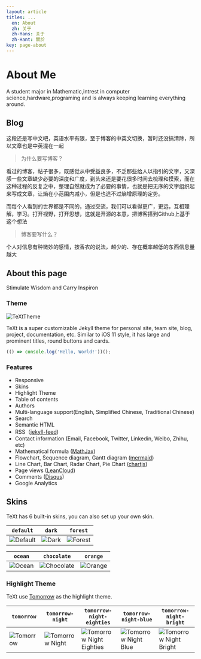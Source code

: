 ```yaml
---
layout: article
titles: ...
  en: About
  zh: 关于
  zh-Hans: 关于
  zh-Hant: 關於
key: page-about
---
```


# About Me

A student major in Mathematic,intrest in computer science,hardware,programing and is always keeping learning everything around.

## Blog

这段还是写中文吧，英语水平有限，至于博客的中英文切换，暂时还没搞清除，所以文章也是中英混在一起

 > 为什么要写博客？

 看过的博客，帖子很多，既感觉从中受益良多，不乏那些给人以指引的文字，又深感一些文章缺少必要的深度和广度，到头来还是要花很多时间去梳理和摸索，而在这种过程的反复之中，整理自然就成为了必要的事情，也就是把无序的文字组织起来写成文章，让熵在小范围内减小，但是也逃不过熵增原理的定势。

 而每个人看到的世界都是不同的，通过交流，我们可以看得更广，更远，互相理解，学习。打开视野，打开思想，这就是开源的本意，把博客搭到Github上基于这个想法
 > 博客要写什么？

个人对信息有种微妙的感情，按香农的说法，越少的、存在概率越低的东西信息量越大


## About this page
Stimulate Wisdom and Carry Inspiron

### Theme


![TeXtTheme](https://raw.githubusercontent.com/kitian616/jekyll-TeXt-theme/master/screenshots/TeXt-home.jpg)


TeXt is a super customizable Jekyll theme for personal site, team site, blog, project, documentation, etc. Similar to iOS 11 style, it has large and prominent titles, round buttons and cards.

```javascript
(() => console.log('Hello, World!'))();
```

### Features

- Responsive
- Skins
- Highlight Theme
- Table of contents
- Authors
- Multi-language support(English, Simplified Chinese, Traditional Chinese)
- Search
- Semantic HTML
- RSS（[jekyll-feed](https://github.com/jekyll/jekyll-feed))
- Contact information (Email, Facebook, Twitter, Linkedin, Weibo, Zhihu, etc)
- Mathematical formula ([MathJax](https://www.mathjax.org/))
- Flowchart, Sequence diagram, Gantt diagram ([mermaid](https://mermaidjs.github.io/))
- Line Chart, Bar Chart, Radar Chart, Pie Chart ([chartjs](http://www.chartjs.org/))
- Page views ([LeanCloud](https://leancloud.cn/))
- Comments ([Disqus](https://disqus.com/))
- Google Analytics

## Skins

TeXt has 6 built-in skins, you can also set up your own skin.

| `default` | `dark` | `forest` |
| --- |  --- | --- |
| ![Default](https://raw.githubusercontent.com/kitian616/jekyll-TeXt-theme/master/screenshots/skins_default.jpg) | ![Dark](https://raw.githubusercontent.com/kitian616/jekyll-TeXt-theme/master/screenshots/skins_dark.jpg) | ![Forest](https://raw.githubusercontent.com/kitian616/jekyll-TeXt-theme/master/screenshots/skins_forest.jpg) |

| `ocean` | `chocolate` | `orange` |
| --- |  --- | --- |
| ![Ocean](https://raw.githubusercontent.com/kitian616/jekyll-TeXt-theme/master/screenshots/skins_ocean.jpg) | ![Chocolate](https://raw.githubusercontent.com/kitian616/jekyll-TeXt-theme/master/screenshots/skins_chocolate.jpg) | ![Orange](https://raw.githubusercontent.com/kitian616/jekyll-TeXt-theme/master/screenshots/skins_orange.jpg) |

### Highlight Theme

TeXt use [Tomorrow](https://github.com/chriskempson/tomorrow-theme) as the highlight theme.

| `tomorrow` | `tomorrow-night` | `tomorrow-night-eighties` | `tomorrow-night-blue` | `tomorrow-night-bright` |
| --- |  --- | --- | --- |  --- |
| ![Tomorrow](https://raw.githubusercontent.com/kitian616/jekyll-TeXt-theme/master/screenshots/highlight_tomorrow.png) | ![Tomorrow Night](https://raw.githubusercontent.com/kitian616/jekyll-TeXt-theme/master/screenshots/highlight_tomorrow-night.png) | ![Tomorrow Night Eighties](https://raw.githubusercontent.com/kitian616/jekyll-TeXt-theme/master/screenshots/highlight_tomorrow-night-eighties.png) | ![Tomorrow Night Blue](https://raw.githubusercontent.com/kitian616/jekyll-TeXt-theme/master/screenshots/highlight_tomorrow-night-blue.png) | ![Tomorrow Night Bright](https://raw.githubusercontent.com/kitian616/jekyll-TeXt-theme/master/screenshots/highlight_tomorrow-night-bright.png) |
